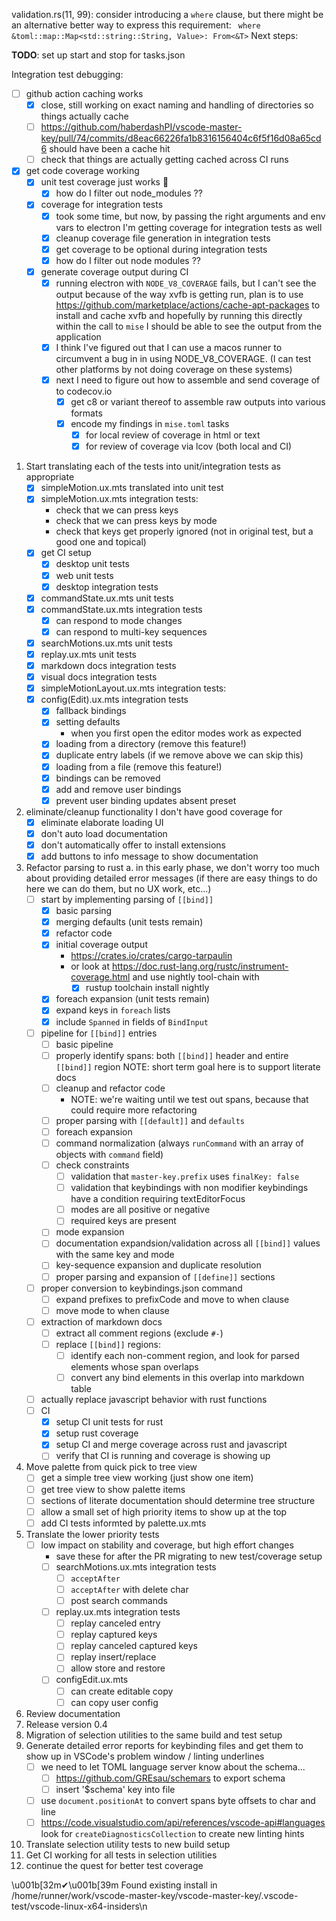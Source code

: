 validation.rs(11, 99): consider introducing a `where` clause, but there might be an alternative better way to express this requirement: ` where &toml::map::Map<std::string::String, Value>: From<&T>`
Next steps:

**TODO**: set up start and stop for tasks.json

Integration test debugging:
- [ ] github action caching works
    - [x] close, still working on exact naming and handling of directories so things actually cache
    - [ ] https://github.com/haberdashPI/vscode-master-key/pull/74/commits/d8eac66226fa1b8316156404c6f5f16d08a65cd6 should have been a cache hit
    - [ ] check that things are actually getting cached across CI runs
- [x] get code coverage working
    - [x] unit test coverage just works 🚀
        - [x] how do I filter out node_modules ??
    - [x] coverage for integration tests
        - [x] took some time, but now, by passing the right arguments and env vars to electron I'm getting coverage for integration tests as well
        - [x] cleanup coverage file generation in integration tests
        - [x] get coverage to be optional during integration tests
        - [x] how do I filter out node modules ??
    - [x] generate coverage output during CI
        - [x] running electron with `NODE_V8_COVERAGE` fails, but I can't
              see the output because of the way xvfb is getting run,
              plan is to use https://github.com/marketplace/actions/cache-apt-packages
              to install and cache xvfb and hopefully by running this
              directly within the call to `mise` I should be able to
              see the output from the application
        - [x] I think I've figured out that I can use a macos runner to circumvent a bug in
              in using NODE_V8_COVERAGE. (I can test other platforms by not doing coverage on these systems)
        - [x] next I need to figure out how to assemble and send coverage of to codecov.io
            - [x] get c8 or variant thereof to assemble raw outputs into various formats
            - [x] encode my findings in `mise.toml` tasks
                - [x] for local review of coverage in html or text
                - [x] for review of coverage via lcov (both local and CI)

1. Start translating each of the tests into unit/integration tests as appropriate
    - [x] simpleMotion.ux.mts translated into unit test
    - [x] simpleMotion.ux.mts integration tests:
        - check that we can press keys
        - check that we can press keys by mode
        - check that keys get properly ignored (not in original test, but a good one and topical)
    - [x] get CI setup
        - [x] desktop unit tests
        - [x] web unit tests
        - [x] desktop integration tests
    - [x] commandState.ux.mts unit tests
    - [x] commandState.ux.mts integration tests
        - [x] can respond to mode changes
        - [x] can respond to multi-key sequences
    - [x] searchMotions.ux.mts unit tests
    - [x] replay.ux.mts unit tests
    - [x] markdown docs integration tests
    - [x] visual docs integration tests
    - [x] simpleMotionLayout.ux.mts integration tests:
    - [X] config(Edit).ux.mts integration tests
        - [X] fallback bindings
        - [X] setting defaults
            - when you first open the editor modes work as expected
        - [X] loading from a directory (remove this feature!)
        - [X] duplicate entry labels (if we remove above we can skip this)
        - [X] loading from a file (remove this feature!)
        - [X] bindings can be removed
        - [X] add and remove user bindings
        - [X] prevent user binding updates absent preset
2. eliminate/cleanup functionality I don't have good coverage for
    - [X] eliminate elaborate loading UI
    - [X] don't auto load documentation
    - [X] don't automatically offer to install extensions
    - [X] add buttons to info message to show documentation
3. Refactor parsing to rust
    a. in this early phase, we don't worry too much about providing detailed error messages
       (if there are easy things to do here we can do them, but no UX work, etc...)
    - [ ] start by implementing parsing of `[[bind]]`
        - [X] basic parsing
        - [X] merging defaults (unit tests remain)
        - [X] refactor code
        - [X] initial coverage output
            - https://crates.io/crates/cargo-tarpaulin
            - or look at https://doc.rust-lang.org/rustc/instrument-coverage.html and use
            nightly tool-chain with
                - [X] rustup toolchain install nightly
        - [X] foreach expansion (unit tests remain)
        - [X] expand keys in `foreach` lists
        - [x] include `Spanned` in fields of `BindInput`
    - [ ] pipeline for `[[bind]]` entries
        - [ ] basic pipeline
        - [ ] properly identify spans: both `[[bind]]` header and entire `[[bind]]` region
              NOTE: short term goal here is to support literate docs
        - [ ] cleanup and refactor code
            - NOTE: we're waiting until we test out spans, because that could require
              more refactoring
        - [ ] proper parsing with `[[default]]` and `defaults`
        - [ ] foreach expansion
        - [ ] command normalization (always `runCommand` with an array of objects with `command` field)
        - [ ] check constraints
            - [ ] validation that `master-key.prefix` uses `finalKey: false`
            - [ ] validation that keybindings with non modifier keybindings
              have a condition requiring textEditorFocus
            - [ ] modes are all positive or negative
            - [ ] required keys are present
        - [ ] mode expansion
        - [ ] documentation expandsion/validation across all `[[bind]]` values
              with the same key and mode
        - [ ] key-sequence expansion and duplicate resolution
        - [ ] proper parsing and expansion of `[[define]]` sections
    - [ ] proper conversion to keybindings.json command
        - [ ] expand prefixes to prefixCode and move to when clause
        - [ ] move mode to when clause
    - [ ] extraction of markdown docs
        - [ ] extract all comment regions (exclude `#-`)
        - [ ] replace `[[bind]]` regions:
            - [ ] identify each non-comment region, and look for parsed elements
                  whose span overlaps
            - [ ] convert any bind elements in this overlap into markdown table
    - [ ] actually replace javascript behavior with rust functions
    - [ ] CI
        - [x] setup CI unit tests for rust
        - [x] setup rust coverage
        - [x] setup CI and merge coverage across rust and javascript
        - [ ] verify that CI is running and coverage is showing up

4. Move palette from quick pick to tree view
    - [ ] get a simple tree view working (just show one item)
    - [ ] get tree view to show palette items
    - [ ] sections of literate documentation should determine tree structure
    - [ ] allow a small set of high priority items to show up at the top
    - [ ] add CI tests informted by palette.ux.mts
5. Translate the lower priority tests
    - [ ] low impact on stability and coverage, but high effort changes
        - save these for after the PR migrating to new test/coverage setup
        - [ ] searchMotions.ux.mts integration tests
            - [ ] `acceptAfter`
            - [ ] `acceptAfter` with delete char
            - [ ] post search commands
        - [ ] replay.ux.mts integration tests
            - [ ] replay canceled entry
            - [ ] replay captured keys
            - [ ] replay canceled captured keys
            - [ ] replay insert/replace
            - [ ] allow store and restore
        - [ ] configEdit.ux.mts
            - [ ] can create editable copy
            - [ ] can copy user config
6. Review documentation
7. Release version 0.4
8. Migration of selection utilities to the same build and test setup
9. Generate detailed error reports for keybinding files and get them to show
   up in VSCode's problem window / linting underlines
    - [ ] we need to let TOML language server know about the schema...
        - [ ] https://github.com/GREsau/schemars to export schema
        - [ ] insert '$schema' key into file
    - [ ] use `document.positionAt` to convert spans byte offsets to char and line
    - [ ] https://code.visualstudio.com/api/references/vscode-api#languages
        look for `createDiagnosticsCollection` to create new linting hints
10. Translate selection utility tests to new build setup
11. Get CI working for all tests in selection utilities
12. continue the quest for better test coverage

\u001b[32m✔\u001b[39m Found existing install in /home/runner/work/vscode-master-key/vscode-master-key/.vscode-test/vscode-linux-x64-insiders\n
